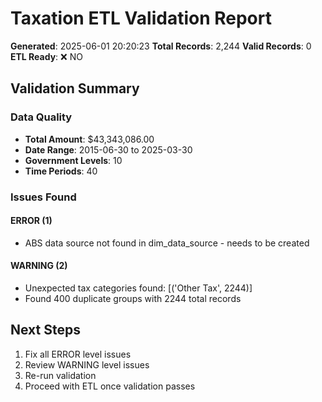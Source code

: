 # Taxation ETL Validation Report
**Generated**: 2025-06-01 20:20:23
**Total Records**: 2,244
**Valid Records**: 0
**ETL Ready**: ❌ NO

## Validation Summary

### Data Quality
- **Total Amount**: $43,343,086.00
- **Date Range**: 2015-06-30 to 2025-03-30
- **Government Levels**: 10
- **Time Periods**: 40

### Issues Found

#### ERROR (1)
- ABS data source not found in dim_data_source - needs to be created

#### WARNING (2)
- Unexpected tax categories found: [('Other Tax', 2244)]
- Found 400 duplicate groups with 2244 total records

## Next Steps

1. Fix all ERROR level issues
2. Review WARNING level issues
3. Re-run validation
4. Proceed with ETL once validation passes
